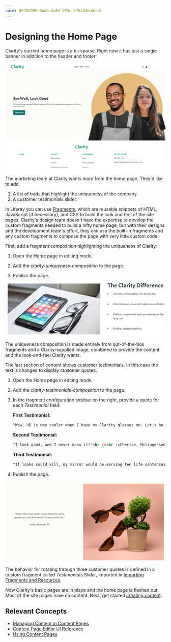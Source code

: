 ```yaml
---
uuid: d9288065-04a0-4a6e-953c-e70a84ba3ac8
---
```

# Designing the Home Page

Clarity's current home page is a bit sparse. Right now it has just a single banner in addition to the header and footer:

![The home page's content consists of a simple banner.](./designing-the-home-page/images/01.png)

The marketing team at Clarity wants more from the home page. They'd like to add

1. A list of traits that highlight the uniqueness of the company.
1. A customer testimonials slider.

<!--  Redundant with the intro? -->
In Liferay you can use [Fragments](https://learn.liferay.com/en/w/dxp/site-building/creating-pages/page-fragments-and-widgets/using-fragments), which are reusable snippets of HTML, JavaScript (if necessary), and CSS to build the look and feel of the site pages. Clarity's design team doesn't have the expertise to develop the custom fragments needed to build a nifty home page, but with their designs and the development team's effort, they can use the built-in fragments and any custom fragments to compose the page with very little custom code.

<!--Re-using my stuff from Delectable Bonsai for now, but will re-design with Abel's concepts later. -->
First, add a fragment composition highlighting the uniqueness of Clarity:

1. Open the Home page in editing mode.

1. Add the _clarity-uniqueness-composition_ to the page.

1. Publish the page.

![The uniqueness of Clarity is highlighted.](./designing-the-home-page/images/03.png)

The uniqueness composition is made entirely from out-of-the-box fragments and a Clarity-supplied image, combined to provide the content and the look-and-feel Clarity wants.

The last section of content shows customer testimonials. In this case the text is changed to display customer quotes.

1. Open the Home page in editing mode.

1. Add the _clarity-testimonials-composition_ to the page.

1. In the fragment configuration sidebar on the right, provide a quote for each *Testimonial* field:

   **First Testimonial:** 

   ```html
   "Wow, HD is way cooler when I have my Clarity glasses on. Let's be honest, I'm way cooler too."<br /><br />Scott, Almuerzo, TX
   ```

   **Second Testimonial:** 

   ```html
   "I look good, and I never knew it!"<br /><br />Cherise, Mittagessen SD
   ```

   **Third Testimonial:** 

   ```html
   "If looks could kill, my mirror would be serving ten life sentences."<br /><br />Bran, Ranchi OR
   ```

1. Publish the page.

![Customer Testimonials are displayed.](./designing-the-home-page/images/04.png)

The behavior for rotating through three customer quotes is defined in a custom fragment called _Testimonials Slider_, imported in [Importing Fragments and Resources](./importing-fragments-and-resources).

Now Clarity's basic pages are in place and the home page is fleshed out. Most of the site pages have no content. Next, get started [creating content](../creating-content.md).

## Relevant Concepts

* [Managing Content in Content Pages](https://learn.liferay.com/en/w/dxp/site-building/creating-pages/using-content-pages/managing-content-in-content-pages)
* [Content Page Editor UI Reference](https://learn.liferay.com/en/w/dxp/site-building/creating-pages/using-content-pages/content-page-editor-ui-reference)
* [Using Content Pages](https://learn.liferay.com/en/w/dxp/site-building/creating-pages/using-content-pages)
